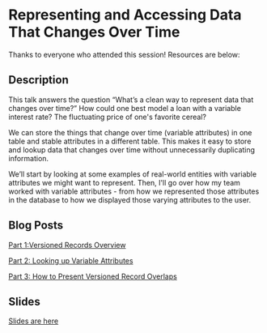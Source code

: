 # Representing and Accessing Data That Changes Over Time

Thanks to everyone who attended this session!
Resources are below:

## Description
This talk answers the question “What’s a clean way to represent data that changes over time?” How could one best model a loan with a variable interest rate? The fluctuating price of one's favorite cereal?

We can store the things that change over time (variable attributes) in one table and stable attributes in a different table. This makes it easy to store and lookup data that changes over time without unnecessarily duplicating information.

We’ll start by looking at some examples of real-world entities with variable attributes we might want to represent. Then, I'll go over how my team worked with variable attributes - from how we represented those attributes in the database to how we displayed those varying attributes to the user.

## Blog Posts
[Part 1:Versioned Records Overview](https://spin.atomicobject.com/2021/03/31/versioned-records-overview/)

[Part 2: Looking up Variable Attributes](https://spin.atomicobject.com/2021/04/01/variable-attributes-look-up/)

[Part 3: How to Present Versioned Record Overlaps](https://spin.atomicobject.com/2021/04/02/versioned-records-prevent-overlaps)

## Slides
[Slides are here](https://github.com/lydiacupery/TechBash2020-Data-with-Attributes-Changing-Overtime/blob/main/Representing%20and%20Accessing%20Data%20That%20Changes%20Over%20Time_Tech%20Bash%202022.pdf)

